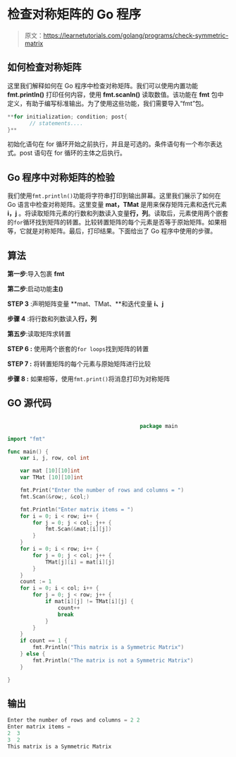 # 检查对称矩阵的 Go 程序

> 原文：<https://learnetutorials.com/golang/programs/check-symmetric-matrix>

## 如何检查对称矩阵

这里我们解释如何在 Go 程序中检查对称矩阵。我们可以使用内置功能 **fmt.println()** 打印任何内容，使用 **fmt.scanln()** 读取数值。该功能在 **fmt** 包中定义，有助于编写标准输出。为了使用这些功能，我们需要导入“fmt”包。

```go
**for initialization; condition; post{
       // statements....
}** 

```

初始化语句在 for 循环开始之前执行，并且是可选的。条件语句有一个布尔表达式。post 语句在 for 循环的主体之后执行。

## Go 程序中对称矩阵的检验

我们使用`fmt.println()`功能将字符串打印到输出屏幕。这里我们展示了如何在 Go 语言中检查对称矩阵。这里变量 **mat，TMat** 是用来保存矩阵元素和迭代元素 **i，j** 。将读取矩阵元素的行数和列数读入变量**行，列**。读取后，元素使用两个嵌套的`for`循环找到矩阵的转置。比较转置矩阵的每个元素是否等于原始矩阵。如果相等，它就是对称矩阵。最后，打印结果。下面给出了 Go 程序中使用的步骤。

## 算法

**第一步**:导入包裹 **fmt**

**第二步**:启动功能**主()**

**STEP 3** :声明矩阵变量 **mat、TMat、**和迭代变量 **i、j**

**步骤 4** :将行数和列数读入**行，列**

**第五步**:读取矩阵求转置

****STEP 6** :** 使用两个嵌套的`for loops`找到矩阵的转置

****STEP 7** :** 将转置矩阵的每个元素与原始矩阵进行比较

****步骤 8** :** 如果相等，使用`fmt.print()`将消息打印为对称矩阵

## GO 源代码

```go

                                          package main

import "fmt"

func main() {
    var i, j, row, col int

    var mat [10][10]int
    var TMat [10][10]int

    fmt.Print("Enter the number of rows and columns = ")
    fmt.Scan(&row;, &col;)

    fmt.Println("Enter matrix items = ")
    for i = 0; i < row; i++ {
        for j = 0; j < col; j++ {
            fmt.Scan(&mat;[i][j])
        }
    }
    for i = 0; i < row; i++ {
        for j = 0; j < col; j++ {
            TMat[j][i] = mat[i][j]
        }
    }
    count := 1
    for i = 0; i < col; i++ {
        for j = 0; j < row; j++ {
            if mat[i][j] != TMat[i][j] {
                count++
                break
            }
        }
    }
    if count == 1 {
        fmt.Println("This matrix is a Symmetric Matrix")
    } else {
        fmt.Println("The matrix is not a Symmetric Matrix")
    }

}

```

## 输出

```go
Enter the number of rows and columns = 2 2
Enter matrix items = 
2  3
3  2
This matrix is a Symmetric Matrix
```
